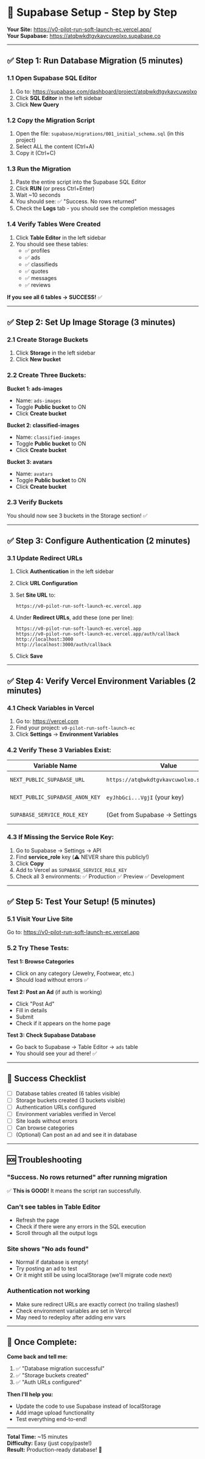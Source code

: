 # 🚀 Supabase Setup - Step by Step

**Your Site:** https://v0-pilot-run-soft-launch-ec.vercel.app/  
**Your Supabase:** https://atqbwkdtgvkavcuwolxo.supabase.co

---

## ✅ Step 1: Run Database Migration (5 minutes)

### 1.1 Open Supabase SQL Editor
1. Go to: https://supabase.com/dashboard/project/atqbwkdtgvkavcuwolxo
2. Click **SQL Editor** in the left sidebar
3. Click **New Query**

### 1.2 Copy the Migration Script
1. Open the file: `supabase/migrations/001_initial_schema.sql` (in this project)
2. Select ALL the content (Ctrl+A)
3. Copy it (Ctrl+C)

### 1.3 Run the Migration
1. Paste the entire script into the Supabase SQL Editor
2. Click **RUN** (or press Ctrl+Enter)
3. Wait ~10 seconds
4. You should see: ✅ "Success. No rows returned"
5. Check the **Logs** tab - you should see the completion messages

### 1.4 Verify Tables Were Created
1. Click **Table Editor** in the left sidebar
2. You should see these tables:
   - ✅ profiles
   - ✅ ads
   - ✅ classifieds
   - ✅ quotes
   - ✅ messages
   - ✅ reviews

**If you see all 6 tables → SUCCESS!** ✅

---

## ✅ Step 2: Set Up Image Storage (3 minutes)

### 2.1 Create Storage Buckets
1. Click **Storage** in the left sidebar
2. Click **New bucket**

### 2.2 Create Three Buckets:

**Bucket 1: ads-images**
- Name: `ads-images`
- Toggle **Public bucket** to ON
- Click **Create bucket**

**Bucket 2: classified-images**
- Name: `classified-images`
- Toggle **Public bucket** to ON
- Click **Create bucket**

**Bucket 3: avatars**
- Name: `avatars`
- Toggle **Public bucket** to ON
- Click **Create bucket**

### 2.3 Verify Buckets
You should now see 3 buckets in the Storage section! ✅

---

## ✅ Step 3: Configure Authentication (2 minutes)

### 3.1 Update Redirect URLs
1. Click **Authentication** in the left sidebar
2. Click **URL Configuration**
3. Set **Site URL** to:
   ```
   https://v0-pilot-run-soft-launch-ec.vercel.app
   ```

4. Under **Redirect URLs**, add these (one per line):
   ```
   https://v0-pilot-run-soft-launch-ec.vercel.app
   https://v0-pilot-run-soft-launch-ec.vercel.app/auth/callback
   http://localhost:3000
   http://localhost:3000/auth/callback
   ```

5. Click **Save**

---

## ✅ Step 4: Verify Vercel Environment Variables (2 minutes)

### 4.1 Check Variables in Vercel
1. Go to: https://vercel.com
2. Find your project: `v0-pilot-run-soft-launch-ec`
3. Click **Settings** → **Environment Variables**

### 4.2 Verify These 3 Variables Exist:

| Variable Name | Value | Status |
|---------------|-------|--------|
| `NEXT_PUBLIC_SUPABASE_URL` | `https://atqbwkdtgvkavcuwolxo.supabase.co` | Should exist ✅ |
| `NEXT_PUBLIC_SUPABASE_ANON_KEY` | `eyJhbGci...VgjI` (your key) | Should exist ✅ |
| `SUPABASE_SERVICE_ROLE_KEY` | (Get from Supabase → Settings → API) | Add if missing |

### 4.3 If Missing the Service Role Key:
1. Go to Supabase → Settings → API
2. Find **service_role** key (⚠️ NEVER share this publicly!)
3. Click **Copy**
4. Add to Vercel as `SUPABASE_SERVICE_ROLE_KEY`
5. Check all 3 environments: ✅ Production ✅ Preview ✅ Development

---

## ✅ Step 5: Test Your Setup! (5 minutes)

### 5.1 Visit Your Live Site
Go to: https://v0-pilot-run-soft-launch-ec.vercel.app

### 5.2 Try These Tests:

**Test 1: Browse Categories**
- Click on any category (Jewelry, Footwear, etc.)
- Should load without errors ✅

**Test 2: Post an Ad** (if auth is working)
- Click "Post Ad"
- Fill in details
- Submit
- Check if it appears on the home page

**Test 3: Check Supabase Database**
- Go back to Supabase → Table Editor → `ads` table
- You should see your ad there! ✅

---

## 🎯 Success Checklist

- [ ] Database tables created (6 tables visible)
- [ ] Storage buckets created (3 buckets visible)
- [ ] Authentication URLs configured
- [ ] Environment variables verified in Vercel
- [ ] Site loads without errors
- [ ] Can browse categories
- [ ] (Optional) Can post an ad and see it in database

---

## 🆘 Troubleshooting

### "Success. No rows returned" after running migration
✅ **This is GOOD!** It means the script ran successfully.

### Can't see tables in Table Editor
- Refresh the page
- Check if there were any errors in the SQL execution
- Scroll through all the output logs

### Site shows "No ads found"
- Normal if database is empty!
- Try posting an ad to test
- Or it might still be using localStorage (we'll migrate code next)

### Authentication not working
- Make sure redirect URLs are exactly correct (no trailing slashes!)
- Check environment variables are set in Vercel
- May need to redeploy after adding env vars

---

## 🎉 Once Complete:

**Come back and tell me:**
1. ✅ "Database migration successful"
2. ✅ "Storage buckets created"
3. ✅ "Auth URLs configured"

**Then I'll help you:**
- Update the code to use Supabase instead of localStorage
- Add image upload functionality
- Test everything end-to-end!

---

**Total Time:** ~15 minutes  
**Difficulty:** Easy (just copy/paste!)  
**Result:** Production-ready database! 🚀


